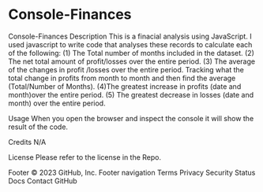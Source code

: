 # Console-Finances
Console-Finances
Description
This is a finacial analysis using JavaScript. I used javascript to write code that analyses these records to calculate each of the following: (1) The Total number of months included in the dataset. (2) The net total amount of profit/losses over the entire period. (3) The average of the changes in profit /losses over the entire period. Tracking what the total change in profits from month to month and then find the average (Total/Number of Months). (4)The greatest increase in profits (date and month)over the entire period. (5) The greatest decrease in losses (date and month) over the entire period.

Usage
When you open the browser and inspect the console it will show the result of the code.

Credits
N/A

License
Please refer to the license in the Repo.

Footer
© 2023 GitHub, Inc.
Footer navigation
Terms
Privacy
Security
Status
Docs
Contact GitHub
